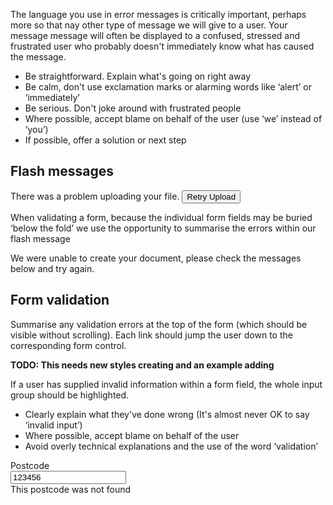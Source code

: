 The language you use in error messages is critically important, perhaps more so that nay other type of message we will give to a user. Your message message will often be displayed to a confused, stressed and frustrated user who probably doesn't immediately know what has caused the message.

* Be straightforward. Explain what's going on right away
* Be calm, don't use exclamation marks or alarming words like ‘alert’ or ‘immediately’
* Be serious. Don't joke around with frustrated people
* Where possible, accept blame on behalf of the user (use ‘we’ instead of ‘you’)
* If possible, offer a solution or next step

## Flash messages

<p>
<div class="flash flash--error">
    <i class="icon-warning-sign"></i> There was a problem uploading your file. <button class="btn btn__mini btn--danger">Retry Upload</button>
</div>
</p>

When validating a form, because the individual form fields may be buried ‘below the fold’ we use the opportunity to summarise the errors within our flash message

<p>
<div class="flash flash--error">
    <i class="icon-warning-sign"></i> We were unable to create your document, please check the messages below and try again.
</div>
</p>

## Form validation

Summarise any validation errors at the top of the form (which should be visible without scrolling). Each link should jump the user down to the corresponding form control.

**TODO: This needs new styles creating and an example adding**

If a user has supplied invalid information within a form field, the whole input group should be highlighted.

* Clearly explain what they've done wrong (It's almost never OK to say ‘invalid input’)
* Where possible, accept blame on behalf of the user
* Avoid overly technical explanations and the use of the word ‘validation’

<form class="form--horizontal">
  <div class="form__group has-error">
    <label for="inputTextError" class="control__label">Postcode</label>
    <div class="controls">
      <input type="text" class="form__control" id="inputTextError" name="inputTextError" placeholder="Placeholder" value="123456" />
      <div class="help-block">This postcode was not found</div>
    </div>
  </div>
</form>
